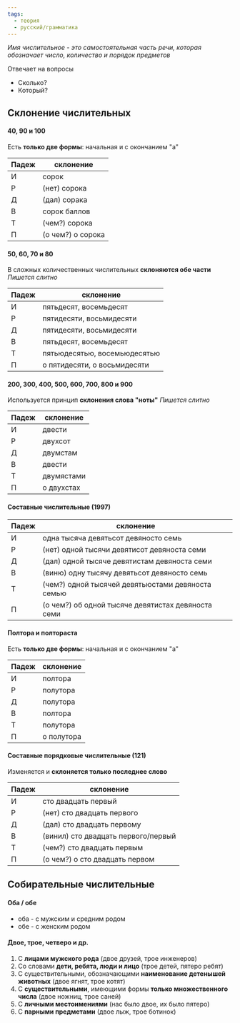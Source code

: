```yaml
---
tags:
  - теория
  - русский/грамматика
---
```

*Имя числительное - это самостоятельная часть речи, которая обозначает число, количество и порядок предметов*

Отвечает на вопросы
- Сколько?
- Который?

## Склонение числительных

#### 40, 90 и 100
Есть **только две формы**: начальная и с окончанием "а"

| Падеж | склонение         |
| ----- | ----------------- |
| И     | сорок             |
| Р     | (нет) сорока      |
| Д     | (дал) сорака      |
| В     | сорок баллов      |
| Т     | (чем?) сорока     |
| П     | (о чем?) о сорока |
#### 50, 60, 70 и 80
В сложных количественных числительных **склоняются обе части**
*Пишется слитно*

| Падеж | склонение                    |
| ----- | ---------------------------- |
| И     | пятьдесят, восемьдесят       |
| Р     | пятидесяти, восьмидесяти     |
| Д     | пятидесяти, восьмидесяти     |
| В     | пятьдесят, восемьдесят       |
| Т     | пятьюдесятью, восемьюдесятью |
| П     | о пятидесяти, о восьмидесяти |
#### 200, 300, 400, 500, 600, 700, 800 и 900
Используется принцип **склонения слова "ноты"**
*Пишется слитно*

| Падеж | склонение  |
| ----- | ---------- |
| И     | двести     |
| Р     | двухсот    |
| Д     | двумстам   |
| В     | двести     |
| Т     | двумястами |
| П     | о двухстах |
#### Составные числительные (1997)
| Падеж | склонение                                          |
| ----- | -------------------------------------------------- |
| И     | одна тысяча девятьсот девяносто семь               |
| Р     | (нет) одной тысячи девятисот девяноста семи        |
| Д     | (дал) одной тысяче девятистам девяноста семи       |
| В     | (виню) одну тысячу девятьсот девяносто семь        |
| Т     | (чем?) одной тысячей девятьюстами девяноста семью  |
| П     | (о чем?) об одной тысяче девятистах девяноста семи |
#### Полтора и полтораста
Есть **только две формы**: начальная и с окончанием "а"

| Падеж | склонение  |
| ----- | ---------- |
| И     | полтора    |
| Р     | полутора   |
| Д     | полутора   |
| В     | полтора    |
| Т     | полутора   |
| П     | о полутора |
#### Составные порядковые числительные (121)
Изменяется и **склоняется только последнее слово**

| Падеж | склонение                           |
| ----- | ----------------------------------- |
| И     | сто двадцать первый                 |
| Р     | (нет) сто двадцать первого          |
| Д     | (дал) сто двадцать первому          |
| В     | (винил) сто двадцать первого/первый |
| Т     | (чем?) сто двадцать первым          |
| П     | (о чем?) о сто двадцать первом      |

## Собирательные числительные

#### Оба / обе
- оба - с мужским и средним родом
- обе - с женским родом
#### Двое, трое, четверо и др.
1. С **лицами мужского рода** (двое друзей, трое инженеров)
2. Со словами **дети, ребята, люди и лицо** (трое детей, пятеро ребят)
3. С существительными, обозначающими **наименование детенышей животных** (двое ягнят, трое котят)
4. С **существительными**, имеющими формы **только множественного числа** (двое ножниц, трое саней)
5. С **личными местоимениями** (нас было двое, их было пятеро)
6. С **парными предметами** (двое лыж, трое ботинок)